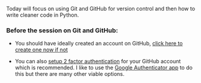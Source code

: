 Today will focus on using Git and GitHub for version control and then how to write cleaner code in Python. 


### Before the session on Git and GitHub: 

- You should have ideally created an account on GitHub, [click here to create one now if not](https://github.com) 

- You can also [setup 2 factor authentication](https://docs.github.com/en/authentication/securing-your-account-with-two-factor-authentication-2fa/configuring-two-factor-authentication) for your GitHub account which is recommended. I like to use the [Google Authenticator app](https://play.google.com/store/apps/details?id=com.google.android.apps.authenticator2&hl=en_US&pli=1) to do this but there are many other viable options. 